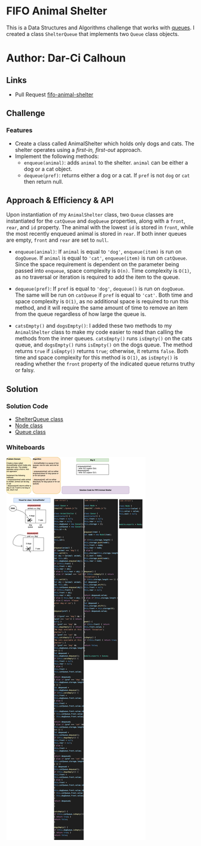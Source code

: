 # FIFO Animal Shelter

This is a Data Structures and Algorithms challenge that works with [queues](https://codefellows.github.io/common-curriculum/data_structures_and_algorithms/Code_401/class-10/resources/stacks_and_queues.html). I created a class `ShelterQueue` that implements two `Queue` class objects.

# Author: Dar-Ci Calhoun

## Links

- Pull Request [fifo-animal-shelter](https://github.com/dcalhoun286/data-structures-and-algorithms/pull/38)

## Challenge

### Features

- Create a class called AnimalShelter which holds only dogs and cats. The shelter operates using a *first-in, first-out* approach.
- Implement the following methods:
  - `enqueue(animal)`: adds `animal` to the shelter. `animal` can be either a dog or a cat object.
  - `dequeue(pref)`: returns either a dog or a cat. If `pref` is not `dog` or `cat` then return null.

## Approach & Efficiency & API

Upon instantiation of my `AnimalShelter` class, two `Queue` classes are instantiated for the `catQueue` and `dogQueue` properties, along with a `front`, `rear`, and `id` property. The animal with the lowest `id` is stored in `front`, while the most recently enqueued animal is stored in `rear`. If both inner queues are empty, `front` and `rear` are set to `null`.

- `enqueue(animal)`: If `animal` is equal to `'dog'`, `enqueue(item)` is run on `dogQueue`. If `animal` is equal to `'cat'`, `enqueue(item)` is run on `catQueue`. Since the space requirement is dependent on the parameter being passed into `enqueue`, space complexity is `O(n)`. Time complexity is `O(1)`, as no traversal or iteration is required to add the item to the queue.

- `dequeue(pref)`: If `pref` is equal to `'dog'`, `dequeue()` is run on `dogQueue`. The same will be run on `catQueue` if `pref` is equal to `'cat'`. Both time and space complexity is `O(1)`, as no additional space is required to run this method, and it will require the same amount of time to remove an item from the queue regardless of how large the queue is.

- `catsEmpty()` and `dogsEmpty()`: I added these two methods to my `AnimalShelter` class to make my code easier to read than calling the methods from the inner queues. `catsEmpty()` runs `isEmpty()` on the cats queue, and `dogsEmpty()` runs `isEmpty()` on the dogs queue. The method returns `true` if `isEmpty()` returns `true`; otherwise, it returns `false`. Both time and space complexity for this method is `O(1)`, as `isEmpty()` is reading whether the `front` property of the indicated queue returns truthy or falsy.

## Solution

### Solution Code

- [ShelterQueue class](lib/fifo-animal-shelter.js)
- [Node class](lib/node.js)
- [Queue class](lib/queue.js)

### Whiteboards

![fifo-animal-shelter whiteboard](./assets/fifoAnimalShelter.drawio.png)
